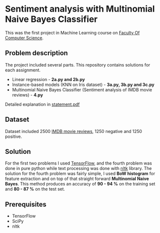 # Sentiment analysis with Multinomial Naive Bayes Classifier

This was the first project in Machine Learning course on [Faculty Of Computer Science](https://raf.edu.rs/).

## Problem description

The project included several parts. This repository contains solutions for each assignment. 

- Linear regression - **2a.py and 2b.py**
- Instance-based models (KNN on Iris dataset) - **3a.py, 3b.py and 3c.py**
- Multinomial Naive Bayes Classifier (Sentiment analysis of IMDB movie reviews) - **4.py**

Detailed explanation in [statement.pdf](https://github.com/mmilunovic/ml-homework/blob/master/statement.pdf)

## Dataset

Dataset included 2500 [IMDB movie reviews](https://www.kaggle.com/iarunava/imdb-movie-reviews-dataset), 1250 negative and 1250 positive. 

## Solution

For the first two problems I used [TensorFlow](http://tensorflow.org), and the fourth problem was done in pure python while text processing was done with [nltk](http://www.nltk.org) library. The solution for the fourth problem was fairly simple, I used **BoW histogram** for feature extraction and on top of that straight forward **Multinomial Naive Bayes**. This method produces an accuracy of **90 - 94 %** on the training set and **80 - 87 %** on the test set.

## Prerequisites

- TensorFlow
- SciPy
- nltk


